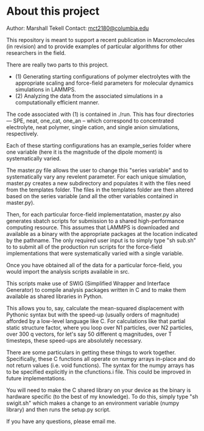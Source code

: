 # About this project

Author: Marshall Tekell
Contact: mct2180@columbia.edu

This repository is meant to support a recent publication in Macromolecules (in revision) and to provide examples of particular algorithms for other researchers in the field.

There are really two parts to this project.
-  (1) Generating starting configurations of polymer electrolytes with the appropriate scaling and force-field parameters for molecular dynamics simulations in LAMMPS.  
-  (2) Analyzing the data from the associated simulations in a computationally efficient manner.

The code associated with (1) is contained in ./run. This has four directories — SPE, neat, one_cat, one_an – which correspond to concentrated electrolyte, neat polymer, single cation, and single anion simulations, respectively.

Each of these starting configurations has an example_series folder where one variable (here it is the magnitude of the dipole moment) is systematically varied.

The master.py file allows the user to change this "series variable" and to systematically vary any revelent parameter. For each unique simulation, master.py creates a new subdirectory and populates it with the files need from the templates folder. The files in the templates folder are then altered based on the series variable (and all the other variables contained in master.py).

Then, for each particular force-field implementatation, master.py also generates sbatch scripts for submission to a shared high-performance computing resource. This assumes that LAMMPS is downloaded and available as a binary with the appropriate packages at the location indicated by the pathname. The only required user input is to simply type "sh sub.sh" to to submit all of the production run scripts for the force-field implementations that were systematically varied with a single variable.

Once you have obtained all of the data for a particular force-field, you would import the analysis scripts available in src. 

This scripts make use of SWIG (Simplified Wrapper and Interface Generator) to compile analysis packages written in C and to make them available as shared libraries in Python.

This allows you to, say, calculate the mean-squared displacement with Pythonic syntax but with the speed-up (usually orders of magnitude) afforded by a low-level language like C. For calculations like that partial static structure factor, where you loop over N1 particles, over N2 particles, over 300 q vectors, for let's say 50 different q magnitudes, over T timesteps, these speed-ups are absolutely necessary. 

There are some particulars in getting these things to work together. Specifically, these C functions all operate on numpy arrays in-place and do not return values (i.e. void functions). The syntax for the numpy arrays has to be specified explicitly in the cfunctions.i file. This could be improved in future implementations. 
 
You will need to make the C shared library on your device as the binary is hardware specific (to the best of my knowledge). To do this, simply type "sh swigit.sh" which makes a change to an environment variable (numpy library) and then runs the setup.py script.


If you have any questions, please email me.

 
